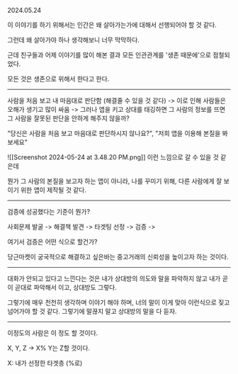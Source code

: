 2024.05.24 

이 이야기를 하기 위해서는 인간은 왜 살아가는가에 대해서 선행되어야 할 것 같다.

그런데 왜 살아가야 하나 생각해보니 너무 막막하다. 

근데 친구들과 어제 이야기를 많이 해본 결과 모든 인관관계를 '생존 때문에'으로 점철되었다. 

모든 것은 생존으로 위해서 한다고 한다. 



---

사람을 처음 보고 내 마음대로 판단함 (해결줄 수 있을 것 같다) 
-> 이로 인해 사람들은 오해가 생기고 많이 싸움 
-> 그러나 앱을 키고 상대를 태깅하면 그 사람의 정보를 뜨면 그 사람을 잘못된 판단을 안하게 해주지 않을까?


"당신은 사람을 처음 보고 마음대로 판단하시지 않나요?", "저희 앱을 이용해 본질을 봐보세요"


![[Screenshot 2024-05-24 at 3.48.20 PM.png]]
이런 느낌으로 갈 수 있을 것 같은데

뭔가 그 사람의 본질을 보고자 하는 앱이 아니라, 나를 꾸미기 위해, 다른 사람에게 잘 보이기 위한 앱이 제작될 것 같다. 


---
검증에 성공했다는 기준이 뭔가?

사회문제 발굴 -> 해결책 발견 -> 타겟팅 선정 -> 검증 ->

여기서 검증은 어떤 식으로 할건가?


당근마켓이 궁국적으로 해결하고 싶은바는 중고거래의 신뢰성을 높이고자 하는 것이다. 



---

대화가 안되고 있다고 느낀다는 것은
내가 상대방의 의도와 말을 파악하지 않고 내가 곧이 곧대로 파악해서 이고, 상대방도 그렇다.

그렇기에 매우 천천히 생각하며 이야기 해야 하며, 너의 말이 이게 맞아 이런식으로 짖고 넘어가야 할 것 같다. 
그렇기에 말끊지 말고 상대방의 말을 다 듣자. 

---

이정도의 사람은 이 정도 할 것이다. 


X, Y, Z -> X% Y는 Z할 것이다. 

X: 내가 선정한 타겟층  (%로)

